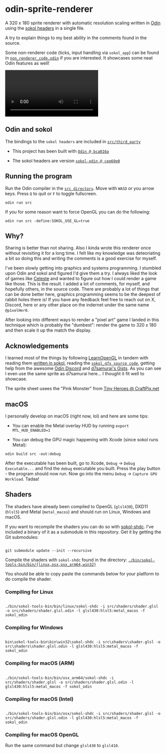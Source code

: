 # odin-sprite-renderer

A 320 x 180 sprite renderer with automatic resolution scaling written in [Odin](https://github.com/odin-lang/odin) using the [sokol headers](https://github.com/floooh/sokol) in a single file.

A try to explain things to my best ability in the comments found in the source.

Some non-renderer code (ticks, input handling via `sokol_app`) can be found in [`non_renderer_code.odin`](src/non_renderer_code.odin) if you are interested. It showcases some neat Odin features as well!

![program running](res/running.mp4)

## Odin and sokol

The bindings to the `sokol headers` are included in [`src/third_party`](src/third_party)

- This project has been built with [`Odin @ bca016a`](https://github.com/odin-lang/Odin/commit/bca016ae941602864cb614c60d42fc9231543dee)

- The sokol headers are version [`sokol-odin @ cee69e0`](https://github.com/floooh/sokol-odin/commit/cee69e0f828aade2e7a999482052e8af758bfe6e)

## Running the program

Run the Odin compiler in the [`src directory`](src). Move with `WASD` or you arrow keys. Press `Q` to quit or `F` to toggle fullscreen.

```
odin run src
```

If you for some reason want to force OpenGL you can do the following:

```
odin run src -define:SOKOL_USE_GL=true
```

## Why?

Sharing is better than not sharing. Also I kinda wrote this renderer once without revisiting it for a long time. I felt like my knowledge was deteoriating a bit so doing this and writing the comments is a good exercise for myself.

I've been slowly getting into graphics and systems programming. I stumbled upon Odin and sokol and figured I'd give them a try. I always liked the look of games like [Celeste](https://www.celestegame.com/) and wanted to figure out how I could render a game like those. This is the result. I added a lot of comments, for myself, and hopefully others, in the source code.
There are probably a lot of things that can be done better here, graphics programming seems to be the deepest of rabbit holes there is! If you have any feedback feel free to reach out on X, Discord, here or any other place on the indernet under the same name `@p1xelHer0`.

After looking into different ways to render a "pixel art" game I landed in this technique which is probably the "dumbest": render the game to 320 x 180 and then scale it up the match the display.

## Acknowledgements

I learned most of the things by following [LearnOpenGL](https://learnopengl.com/) in tandem with reading them [written in sokol](https://github.com/zeromake/learnopengl-examples), reading the [`sokol_gfx source code`](https://github.com/floooh/sokol/blob/master/sokol_gfx.h), getting help from the awesome [Odin Discord](https://discord.com/invite/odinlang) and [d7samurai's Gists](https://gist.github.com/d7samurai). As you can see I even use the same sprite as d7samurai here... I thought it fit well to showcase.

The sprite sheet usees the "Pink Monster" from [Tiny Heroes @ CraftPix.net](https://craftpix.net/freebies/free-pixel-art-tiny-hero-sprites/)

## macOS

I personally develop on macOS (right now, lol) and here are some tips:

- You can enable the Metal overlay HUD by running `export MTL_HUD_ENABLED=1`

- You can debug the GPU magic happening with Xcode (since sokol runs Metal):

```
odin build src -out:debug
```

After the executable has been built, go to Xcode, `Debug` -> `Debug Executable...` and find the `debug` executable you built. Press the play button - the program should now run. Now go into the menu `Debug` -> `Capture GPU Workload`. Tadaa!

## Shaders

The shaders have already been compiled to OpenGL (`glsl430`), DXD11 (`hlsl5`) and Metal (`metal_macos`) and should run on Linux, Windows and macOS.

If you want to recompile the shaders you can do so with [sokol-shdc](https://github.com/floooh/sokol-tools/blob/master/docs/sokol-shdc.md).
I've included a binary of it as a submodule in this repository. Get it by getting the Git submodules:

```

git submodule update --init --recursive

```

Compile the shaders with `sokol-shdc` found in the directory: [`./bin/sokol-tools-bin/bin/{linux,osx,osx_arm64,win32}`](https://github.com/floooh/sokol-tools-bin/tree/d80b1d8f20fef813092ba37f26723d3880839651/bin)

You should be able to copy paste the commands below for your platform to do compile the shader.

### Compiling for Linux

```

./bin/sokol-tools-bin/bin/linux/sokol-shdc -i src/shaders/shader.glsl -o src/shaders/shader.glsl.odin -l glsl430:hlsl5:metal_macos -f sokol_odin

```

### Compiling for Windows

```

bin\sokol-tools-bin\bin\win32\sokol-shdc -i src\shaders\shader.glsl -o src\shaders\shader.glsl.odin -l glsl430:hlsl5:metal_macos -f sokol_odin

```

### Compiling for macOS (ARM)

```

./bin/sokol-tools-bin/bin/osx_arm64/sokol-shdc -i src/shaders/shader.glsl -o src/shaders/shader.glsl.odin -l glsl430:hlsl5:metal_macos -f sokol_odin

```

### Compiling for macOS (Intel)

```

./bin/sokol-tools-bin/bin/osx/sokol-shdc -i src/shaders/shader.glsl -o src/shaders/shader.glsl.odin -l glsl430:hlsl5:metal_macos -f sokol_odin

```

### Compiling for macOS OpenGL

Run the same command but change `glsl430` to `glsl410`.
